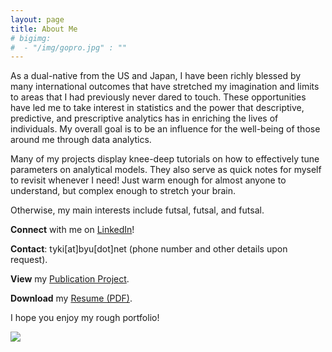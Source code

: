 ```yaml
---
layout: page
title: About Me
# bigimg:
#  - "/img/gopro.jpg" : ""
---
```



As a dual-native from the US and Japan, I have been richly blessed by many international outcomes that have stretched my imagination and limits to areas that I had previously never dared to touch. These opportunities have led me to take interest in statistics and the power that descriptive, predictive, and prescriptive analytics has in enriching the lives of individuals. My overall goal is to be an influence for the well-being of those around me through data analytics.


Many of my projects display knee-deep tutorials on how to effectively tune parameters on analytical models. They also serve as quick notes for myself to revisit whenever I need! Just warm enough for almost anyone to understand, but complex enough to stretch your brain.

Otherwise, my main interests include futsal, futsal, and futsal. 

**Connect** with me on [LinkedIn](https://www.linkedin.com/in/taiki-wada)!

**Contact**: tyki[at]byu[dot]net
(phone number and other details upon request).

**View** my [Publication Project](https://doi.org/10.1016/j.burn.2017.05.003).

**Download** my [Resume (PDF)](https://tykiww.github.io/assets/Resume/cvpp.pdf).

I hope you enjoy my rough portfolio!



![](https://tykiww.github.io/img/disco.jpg)


